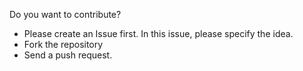 Do you want to contribute?

- Please create an Issue first. In this issue, please specify the idea.
- Fork the repository
- Send a push request.

